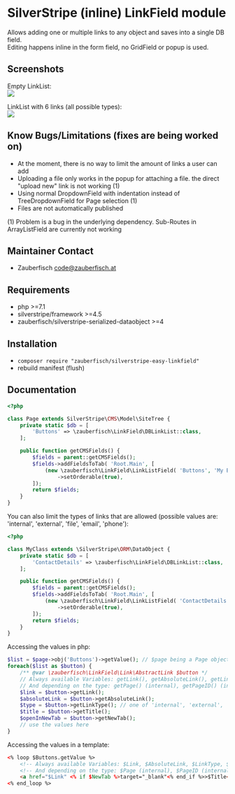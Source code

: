 # SilverStripe (inline) LinkField module

Allows adding one or multiple links to any object and saves into a single DB field.  
Editing happens inline in the form field, no GridField or popup is used.  

## Screenshots

Empty LinkList:  
![](https://paste.zauberfisch.com/i/600e0dc1c4323/linkfield-empty.png)

LinkList with 6 links (all possible types):  
![](https://paste.zauberfisch.com/i/600e0dc1c4323/linkfield-all.png)


## Know Bugs/Limitations (fixes are being worked on)

- At the moment, there is no way to limit the amount of links a user can add
- Uploading a file only works in the popup for attaching a file. the direct "upload new" link is not working (1)
- Using normal DropdownField with indentation instead of TreeDropdownField for Page selection (1)
- Files are not automatically published

(1) Problem is a bug in the underlying dependency. Sub-Routes in ArrayListField are currently not working

## Maintainer Contact

* Zauberfisch <code@zauberfisch.at>

## Requirements

* php >=7.1
* silverstripe/framework >=4.5
* zauberfisch/silverstripe-serialized-dataobject >=4

## Installation

* `composer require "zauberfisch/silverstripe-easy-linkfield"`
* rebuild manifest (flush)

## Documentation

```php
<?php

class Page extends SilverStripe\CMS\Model\SiteTree {
    private static $db = [
        'Buttons' => \zauberfisch\LinkField\DBLinkList::class,
    ];

    public function getCMSFields() {
        $fields = parent::getCMSFields();
        $fields->addFieldsToTab( 'Root.Main', [
            (new \zauberfisch\LinkField\LinkListField( 'Buttons', 'My Buttons'))
                ->setOrderable(true),
        ]);
        return $fields;
    }
}
```

You can also limit the types of links that are allowed (possible values are: 'internal', 'external', 'file', 'email', 'phone'):

```php
<?php

class MyClass extends \SilverStripe\ORM\DataObject {
    private static $db = [
        'ContactDetails' => \zauberfisch\LinkField\DBLinkList::class,
    ];

    public function getCMSFields() {
        $fields = parent::getCMSFields();
        $fields->addFieldsToTab( 'Root.Main', [
            (new \zauberfisch\LinkField\LinkListField( 'ContactDetails', 'My Contact Details', ['email', 'phone']))
                ->setOrderable(true),
        ]);
        return $fields;
    }
}
```

Accessing the values in php:
```php
$list = $page->obj('Buttons')->getValue(); // $page being a Page object with a field Buttons from the example above
foreach($list as $button) {
    /** @var \zauberfisch\LinkField\Link\AbstractLink $button */
    // Always available Variables: getLink(), getAbsoluteLink(), getLinkType(), getTitle(), getNewTab()
    // And depending on the type: getPage() (internal), getPageID() (internal), getURL() (external), getFile() (file), getFileID() (file), getEmail() (email), getCountryPrefix() (phone), getNumber() (phone), getPhoneNumber() (phone)
    $link = $button->getLink();
    $absoluteLink = $button->getAbsoluteLink();
    $type = $button->getLinkType(); // one of 'internal', 'external', 'file', 'email', 'phone'
    $title = $button->getTitle();
    $openInNewTab = $button->getNewTab();
    // use the values here
}
```

Accessing the values in a template:
```html
<% loop $Buttons.getValue %>
    <!-- Always available Variables: $Link, $AbsoluteLink, $LinkType, $Title, $NewTab -->
    <!-- And depending on the type: $Page (internal), $PageID (internal), $URL (external), $File (file), $FileID (file), $Email (email), $CountryPrefix (phone), $Number (phone), $PhoneNumber (phone) -->
    <a href="$Link" <% if $NewTab %>target="_blank"<% end_if %>>$Title</a>
<% end_loop %>
```
